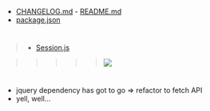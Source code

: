 * [CHANGELOG.md]() - [README.md]()
* [package.json]()

# 

> * [Session.js](src/:)

>>>>> ![](https://user-images.githubusercontent.com/686773/164956385-3a796565-f1f1-43f8-b8cd-ea0e4414cf73.png?2x)


# 

* jquery dependency has got to go => refactor to fetch API
* yell, well...